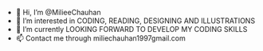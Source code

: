 - 👋 Hi, I’m @MilieeChauhan
- 👀 I’m interested in CODING, READING, DESIGNING AND ILLUSTRATIONS
- 🌱 I’m currently LOOKING FORWARD TO DEVELOP MY CODING SKILLS
- 📫 Contact me through miliechauhan1997gmail.com

<!---
MilieeChauhan/MilieeChauhan is a ✨ special ✨ repository because its `README.md` (this file) appears on your GitHub profile.
You can click the Preview link to take a look at your changes.
--->
